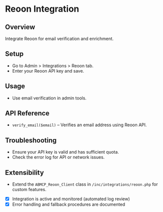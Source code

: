 # Reoon Integration

## Overview

Integrate Reoon for email verification and enrichment.

## Setup

- Go to Admin > Integrations > Reoon tab.
- Enter your Reoon API key and save.

## Usage

- Use email verification in admin tools.

## API Reference

- `verify_email($email)` – Verifies an email address using Reoon API.

## Troubleshooting

- Ensure your API key is valid and has sufficient quota.
- Check the error log for API or network issues.

## Extensibility

- Extend the `ABMCP_Reoon_Client` class in `/inc/integrations/reoon.php` for custom features.

- [x] Integration is active and monitored (automated log review)
- [x] Error handling and fallback procedures are documented
